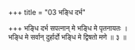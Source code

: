 +++
title = "03 भङ्धि दर्भ"

+++
भङ्धि दर्भ सपत्नान् मे भङ्धि मे पृतनायतः ।  
भङ्धि मे सर्वान् दुर्हार्दो भङ्धि मे द्विषतो मणे ॥ ३ ॥